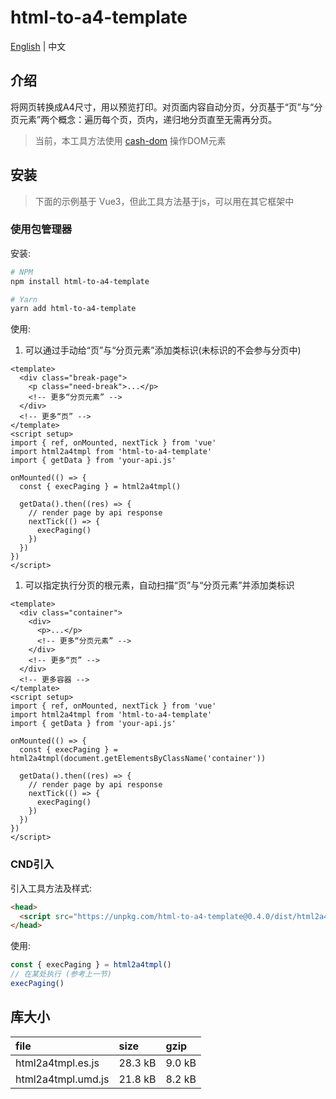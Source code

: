 # html-to-a4-template

[English](./README.md) | 中文

## 介绍

将网页转换成A4尺寸，用以预览打印。对页面内容自动分页，分页基于“页”与“分页元素”两个概念：遍历每个页，页内，递归地分页直至无需再分页。

> 当前，本工具方法使用 [cash-dom](https://github.com/fabiospampinato/cash) 操作DOM元素

## 安装

> 下面的示例基于 Vue3，但此工具方法基于js，可以用在其它框架中

### 使用包管理器

安装:

```bash
# NPM
npm install html-to-a4-template

# Yarn 
yarn add html-to-a4-template
```

使用:

1. 可以通过手动给“页”与“分页元素”添加类标识(未标识的不会参与分页中)

```vue
<template>
  <div class="break-page">
    <p class="need-break">...</p>
    <!-- 更多“分页元素” -->
  </div>
  <!-- 更多“页” -->
</template>
<script setup>
import { ref, onMounted, nextTick } from 'vue'
import html2a4tmpl from 'html-to-a4-template'
import { getData } from 'your-api.js'

onMounted(() => {
  const { execPaging } = html2a4tmpl()

  getData().then((res) => {
    // render page by api response
    nextTick(() => {
      execPaging()
    })
  })
})
</script>
```

1. 可以指定执行分页的根元素，自动扫描“页”与“分页元素”并添加类标识

```vue
<template>
  <div class="container">
    <div>
      <p>...</p>
      <!-- 更多“分页元素” -->
    </div>
    <!-- 更多“页” -->
  </div>
  <!-- 更多容器 -->
</template>
<script setup>
import { ref, onMounted, nextTick } from 'vue'
import html2a4tmpl from 'html-to-a4-template'
import { getData } from 'your-api.js'

onMounted(() => {
  const { execPaging } = html2a4tmpl(document.getElementsByClassName('container'))

  getData().then((res) => {
    // render page by api response
    nextTick(() => {
      execPaging()
    })
  })
})
</script>
```

### CND引入

引入工具方法及样式:

```html
<head>
  <script src="https://unpkg.com/html-to-a4-template@0.4.0/dist/html2a4tmpl.umd.js"></script>
</head>
```

使用:

```js
const { execPaging } = html2a4tmpl()
// 在某处执行 (参考上一节)
execPaging()
```

## 库大小

| file | size | gzip |
|:-----|:-----|:----|
| html2a4tmpl.es.js | 28.3 kB | 9.0 kB |
| html2a4tmpl.umd.js | 21.8 kB | 8.2 kB |
